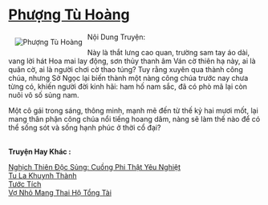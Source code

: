 <a href="https://utruyen.com/phuong-tu-hoang/458/" title="Phượng Tù Hoàng"><h1>Phượng Tù Hoàng</h1></a><div style="display:table"><img align="right" style="float: left; padding: 10px;" src="https://utruyen.com/images/story/200x260/phuong-tu-hoang.jpg" alt="Phượng Tù Hoàng">Nội Dung Truyện:<p></p>Này là thắt lưng cao quan, trường sam tay áo dài, vang lời hát Hoa mai lay động, sơn thủy thanh âm Ván cờ thiên hạ này, ai là quân cờ, ai là người chơi cờ thao túng? Tuy rằng xuyên qua thành công chúa, nhưng Sở Ngọc lại biến thành một nàng công chúa trước nay chưa từng có, khiến người đời kinh hãi: ham hố nam sắc, đã có phò mã lại còn nuôi vô số sủng nam.<p></p>Một cô gái trong sáng, thông minh, mạnh mẽ đến từ thế kỷ hai mươi mốt, lại mang thân phận công chúa nổi tiếng hoang dâm, nàng sẽ làm thế nào để có thể sống sót và sống hạnh phúc ở thời cổ đại?</div><p><br><b>Truyện Hay Khác :</b></p><a href="https://utruyen.com/nghich-thien-doc-sung-cuong-phi-that-yeu-nghiet/10444/" alt="Nghịch Thiên Độc Sủng: Cuồng Phi Thật Yêu Nghiệt">Nghịch Thiên Độc Sủng: Cuồng Phi Thật Yêu Nghiệt</a><br/><a href="https://www.flickr.com/photos/184340401@N07/48819015416/" alt="Tu La Khuynh Thành">Tu La Khuynh Thành</a><br/><a href="https://truyenhot2020.wordpress.com/2019/12/11/tuoc-tich/" alt="Tước Tích">Tước Tích</a><br/><a href="https://github.com/quanluxury/ngontinhhot/tree/master/truyenhay/19167/" alt="Vợ Nhỏ Mang Thai Hộ Tổng Tài">Vợ Nhỏ Mang Thai Hộ Tổng Tài</a><br/>